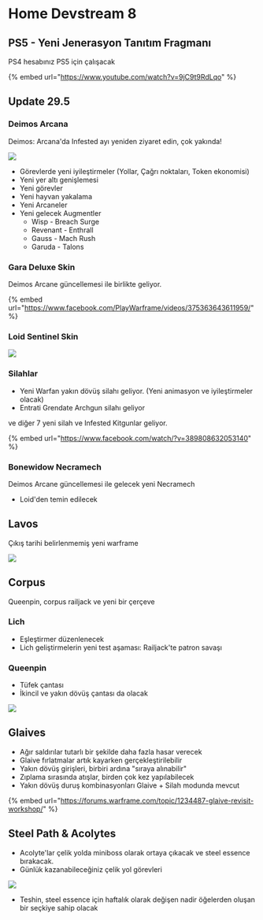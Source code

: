 # Home Devstream 8

## PS5 - Yeni Jenerasyon Tanıtım Fragmanı

PS4 hesabınız PS5 için çalışacak

{% embed url="https://www.youtube.com/watch?v=9jC9t9RdLqo" %}

## Update 29.5

### Deimos Arcana

Deimos: Arcana'da Infested ayı yeniden ziyaret edin, çok yakında!

![](https://cdn-w1.gitlab.io/s-1/2020/10/11/Ej607cdWAAE7hA9.jpg)

* Görevlerde yeni iyileştirmeler \(Yollar, Çağrı noktaları, Token ekonomisi\)
* Yeni yer altı genişlemesi
* Yeni görevler
* Yeni hayvan yakalama
* Yeni Arcaneler
* Yeni gelecek Augmentler
  * Wisp - Breach Surge
  * Revenant - Enthrall
  * Gauss - Mach Rush
  * Garuda - Talons

### Gara Deluxe Skin

Deimos Arcane güncellemesi ile birlikte geliyor.

{% embed url="https://www.facebook.com/PlayWarframe/videos/375363643611959/" %}

### Loid Sentinel Skin

![](https://pbs.twimg.com/media/EmaP5GSW8AAEJvl?format=jpg&name=4096x4096)

### Silahlar

* Yeni Warfan yakın dövüş silahı geliyor. \(Yeni animasyon ve iyileştirmeler olacak\)
* Entrati Grendate Archgun silahı geliyor

ve diğer 7 yeni silah ve Infested Kitgunlar geliyor.

{% embed url="https://www.facebook.com/watch/?v=389808632053140" %}

### Bonewidow Necramech

Deimos Arcane güncellemesi ile gelecek yeni Necramech

* Loid'den temin edilecek

## Lavos

Çıkış tarihi belirlenmemiş yeni warframe

![](https://cdn-w1.gitlab.io/s-1/2020/10/11/Ej-5-IsXcAEXycX.jpg)

## Corpus

Queenpin, corpus railjack ve yeni bir çerçeve

###  **Lich**

* Eşleştirmer düzenlenecek
* Lich geliştirmelerin yeni test aşaması: Railjack'te patron savaşı

###  **Queenpin**

* Tüfek çantası
* İkincil ve yakın dövüş çantası da olacak

![](https://cdn-w1.gitlab.io/s-1/2020/11/07/2.jpg)

## Glaives

* Ağır saldırılar tutarlı bir şekilde daha fazla hasar verecek
* Glaive fırlatmalar artık kayarken gerçekleştirilebilir
* Yakın dövüş girişleri, birbiri ardına "sıraya alınabilir"
* Zıplama sırasında atışlar, birden çok kez yapılabilecek
* Yakın dövüş duruş kombinasyonları Glaive + Silah modunda mevcut

{% embed url="https://forums.warframe.com/topic/1234487-glaive-revisit-workshop/" %}

## Steel Path & Acolytes

* Acolyte'lar çelik yolda miniboss olarak ortaya çıkacak ve steel essence bırakacak.
* Günlük kazanabileceğiniz çelik yol görevleri

![](https://cdn-w1.gitlab.io/s-1/2020/11/07/3.jpg)

* Teshin, steel essence için haftalık olarak değişen nadir öğelerden oluşan bir seçkiye sahip olacak


